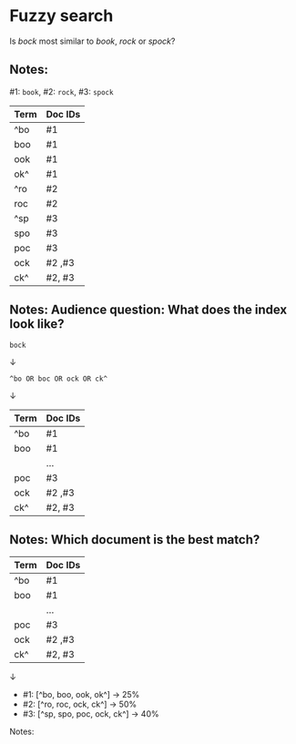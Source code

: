 # Fuzzy search

Is _bock_ most similar to _book_, _rock_ or _spock_?

Notes:
---
\#1: `book`, \#2: `rock`, \#3: `spock`

<table>
    <thead>
    <tr>
        <th>Term</th>
        <th>Doc IDs</th>
    </tr>
    </thead>
    <tbody class="fragment">
    <tr>
        <td>^bo</td>
        <td>#1</td>
    </tr>
    <tr>
        <td>boo</td>
        <td>#1</td>
    </tr>
    <tr>
        <td>ook</td>
        <td>#1</td>
    </tr>
    <tr>
        <td>ok^</td>
        <td>#1</td>
    </tr>
    <tr>
        <td>^ro</td>
        <td>#2</td>
    </tr>
    <tr>
        <td>roc</td>
        <td>#2</td>
    </tr>
    <tr>
        <td>^sp</td>
        <td>#3</td>
    </tr>
    <tr>
        <td>spo</td>
        <td>#3</td>
    </tr>
    <tr>
        <td>poc</td>
        <td>#3</td>
    </tr>
    <tr>
        <td>ock</td>
        <td>#2 ,#3</td>
    </tr>
    <tr>
        <td>ck^</td>
        <td>#2, #3</td>
    </tr>
    </tbody>
</table>

Notes:
Audience question: What does the index look like?
---
`bock`

&darr;

`^bo OR boc OR ock OR ck^`

&darr;

| Term                                       | Doc IDs                                        |
|--------------------------------------------|------------------------------------------------|
| ^bo<!-- .element: class="highlight-blue" --> | #1<!-- .element: class="highlight-blue" -->      |
| boo                                        | #1                                             |
|                                            | …                                              |
| poc                                        | #3                                             |
| ock<!-- .element: class="highlight-blue" --> | <!-- .element: class="highlight-blue" --> #2 ,#3 |
| ck^<!-- .element: class="highlight-blue" --> | <!-- .element: class="highlight-blue" --> #2, #3 |

Notes:
Which document is the best match?
---
| Term                                       | Doc IDs                                        |
|--------------------------------------------|------------------------------------------------|
| ^bo<!-- .element: class="highlight-blue" --> | #1<!-- .element: class="highlight-blue" -->      |
| boo                                        | #1                                             |
|                                            | …                                              |
| poc                                        | #3                                             |
| ock<!-- .element: class="highlight-blue" --> | <!-- .element: class="highlight-blue" --> #2 ,#3 |
| ck^<!-- .element: class="highlight-blue" --> | <!-- .element: class="highlight-blue" --> #2, #3 |

&darr;

* \#1: [<span>^bo</span><!-- .element: class="highlight-blue" -->, boo, ook, ok^] &rarr; 25%
* \#2: [^ro, roc, <span>ock</span><!-- .element: class="highlight-blue" -->, <span>ck^</span><!-- .element: class="highlight-blue" -->] &rarr; 50%
* \#3: [^sp, spo, poc, <span>ock</span><!-- .element: class="highlight-blue" -->, <span>ck^</span><!-- .element: class="highlight-blue" -->] &rarr; 40%

Notes:
